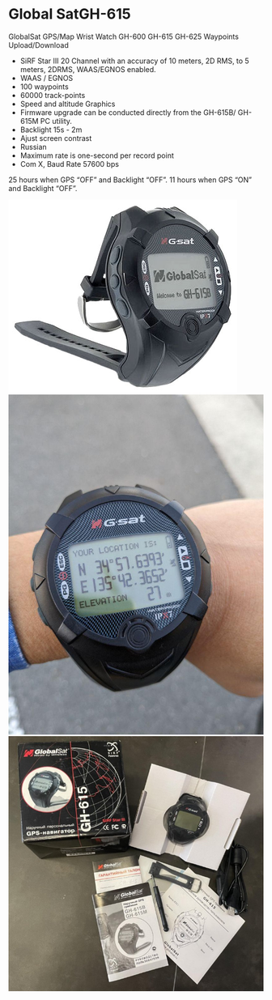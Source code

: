 # Global SatGH-615

GlobalSat GPS/Map Wrist Watch GH-600 GH-615 GH-625 Waypoints Upload/Download

- SiRF Star III 20 Channel with an accuracy of 10 meters, 2D RMS, to 5 meters, 2DRMS, WAAS/EGNOS enabled.
- WAAS / EGNOS
- 100 waypoints
- 60000 track-points
- Speed and altitude Graphics
- Firmware upgrade can be conducted directly from the GH-615B/ GH-615M PC utility.
- Backlight 15s - 2m
- Ajust screen contrast
- Russian
- Maximum rate is one-second per record point
- Com X, Baud Rate 57600 bps

 25 hours when GPS “OFF” and Backlight “OFF”.
 11 hours when GPS “ON” and Backlight “OFF”.

<img src="gs1.jpg"/>        
<img src="gs2.jpg"/>        
<img src="gs3.jpg"/>        
